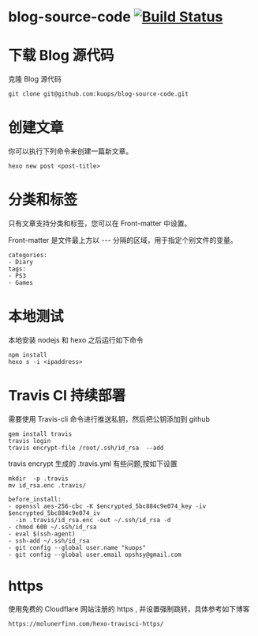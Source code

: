 # blog-source-code [![Build Status](https://travis-ci.org/kuops/blog-source-code.svg?branch=master)](https://travis-ci.org/kuops/blog-source-code)

# 下载 Blog 源代码

克隆 Blog 源代码

```
git clone git@github.com:kuops/blog-source-code.git
```

# 创建文章

你可以执行下列命令来创建一篇新文章。


```
hexo new post <post-title>
```

# 分类和标签

只有文章支持分类和标签，您可以在 Front-matter 中设置。

Front-matter 是文件最上方以 --- 分隔的区域，用于指定个别文件的变量。

```
categories:
- Diary
tags:
- PS3
- Games
```
# 本地测试

本地安装 nodejs 和 hexo 之后运行如下命令

```
npm install
hexo s -i <ipaddress>
```
# Travis CI 持续部署

需要使用 Travis-cli 命令进行推送私钥，然后把公钥添加到 github

```
gem install travis
travis login
travis encrypt-file /root/.ssh/id_rsa  --add
```
travis encrypt 生成的 .travis.yml 有些问题,按如下设置

```
mkdir  -p .travis
mv id_rsa.enc .travis/

before_install:
- openssl aes-256-cbc -K $encrypted_5bc884c9e074_key -iv $encrypted_5bc884c9e074_iv
  -in .travis/id_rsa.enc -out ~/.ssh/id_rsa -d
- chmod 600 ~/.ssh/id_rsa
- eval $(ssh-agent)
- ssh-add ~/.ssh/id_rsa
- git config --global user.name "kuops"
- git config --global user.email opshsy@gmail.com
```

# https

使用免费的 Cloudflare 网站注册的 https , 并设置强制跳转，具体参考如下博客
```
https://molunerfinn.com/hexo-travisci-https/
```
